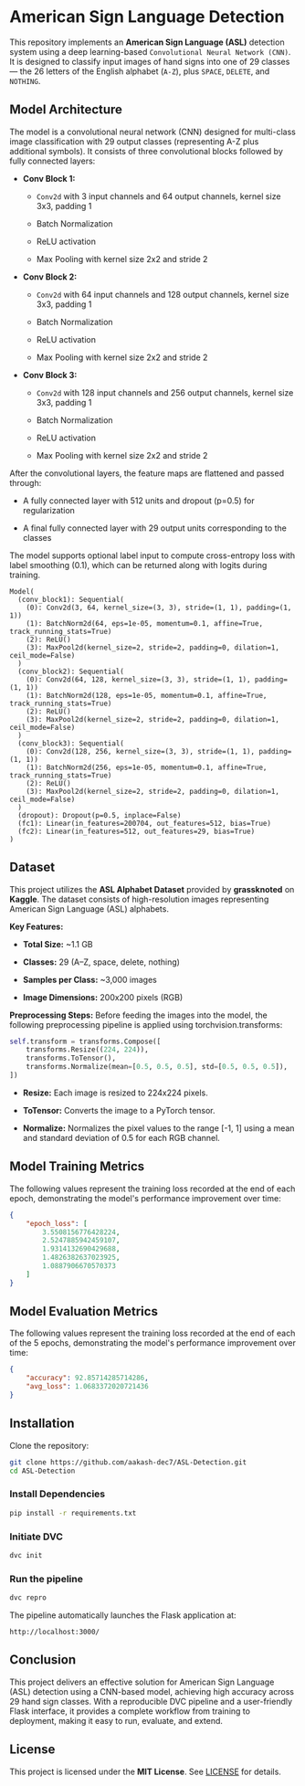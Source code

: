 # American Sign Language Detection

This repository implements an **American Sign Language (ASL)** detection system using a deep learning-based `Convolutional Neural Network (CNN)`. It is designed to classify input images of hand signs into one of 29 classes — the 26 letters of the English alphabet (`A-Z`), plus `SPACE`, `DELETE`, and `NOTHING`.

## Model Architecture

The model is a convolutional neural network (CNN) designed for multi-class image classification with 29 output classes (representing A-Z plus additional symbols). It consists of three convolutional blocks followed by fully connected layers:

- **Conv Block 1:**

  - `Conv2d` with 3 input channels and 64 output channels, kernel size 3x3, padding 1

  - Batch Normalization

  - ReLU activation

  - Max Pooling with kernel size 2x2 and stride 2

- **Conv Block 2:**

  - `Conv2d` with 64 input channels and 128 output channels, kernel size 3x3, padding 1

  - Batch Normalization

  - ReLU activation

  - Max Pooling with kernel size 2x2 and stride 2

- **Conv Block 3:**

  - `Conv2d` with 128 input channels and 256 output channels, kernel size 3x3, padding 1

  - Batch Normalization

  - ReLU activation

  - Max Pooling with kernel size 2x2 and stride 2

After the convolutional layers, the feature maps are flattened and passed through:

- A fully connected layer with 512 units and dropout (p=0.5) for regularization

- A final fully connected layer with 29 output units corresponding to the classes

The model supports optional label input to compute cross-entropy loss with label smoothing (0.1), which can be returned along with logits during training.

```text
Model(
  (conv_block1): Sequential(
    (0): Conv2d(3, 64, kernel_size=(3, 3), stride=(1, 1), padding=(1, 1))
    (1): BatchNorm2d(64, eps=1e-05, momentum=0.1, affine=True, track_running_stats=True)
    (2): ReLU()
    (3): MaxPool2d(kernel_size=2, stride=2, padding=0, dilation=1, ceil_mode=False)
  )
  (conv_block2): Sequential(
    (0): Conv2d(64, 128, kernel_size=(3, 3), stride=(1, 1), padding=(1, 1))
    (1): BatchNorm2d(128, eps=1e-05, momentum=0.1, affine=True, track_running_stats=True)
    (2): ReLU()
    (3): MaxPool2d(kernel_size=2, stride=2, padding=0, dilation=1, ceil_mode=False)
  )
  (conv_block3): Sequential(
    (0): Conv2d(128, 256, kernel_size=(3, 3), stride=(1, 1), padding=(1, 1))
    (1): BatchNorm2d(256, eps=1e-05, momentum=0.1, affine=True, track_running_stats=True)
    (2): ReLU()
    (3): MaxPool2d(kernel_size=2, stride=2, padding=0, dilation=1, ceil_mode=False)
  )
  (dropout): Dropout(p=0.5, inplace=False)
  (fc1): Linear(in_features=200704, out_features=512, bias=True)
  (fc2): Linear(in_features=512, out_features=29, bias=True)
)
```

## Dataset

This project utilizes the **ASL Alphabet Dataset** provided by **grassknoted** on **Kaggle**. The dataset consists of high-resolution images representing American Sign Language (ASL) alphabets.

**Key Features:**

- **Total Size:** ~1.1 GB

- **Classes:** 29 (A–Z, space, delete, nothing)

- **Samples per Class:** ~3,000 images

- **Image Dimensions:** 200x200 pixels (RGB)

**Preprocessing Steps:**
Before feeding the images into the model, the following preprocessing pipeline is applied using torchvision.transforms:

```python
self.transform = transforms.Compose([
    transforms.Resize((224, 224)),
    transforms.ToTensor(),
    transforms.Normalize(mean=[0.5, 0.5, 0.5], std=[0.5, 0.5, 0.5]),
])
```

- **Resize:** Each image is resized to 224x224 pixels.

- **ToTensor:** Converts the image to a PyTorch tensor.

- **Normalize:** Normalizes the pixel values to the range [-1, 1] using a mean and standard deviation of 0.5 for each RGB channel.

## Model Training Metrics

The following values represent the training loss recorded at the end of each epoch, demonstrating the model's performance improvement over time:

```json
{
    "epoch_loss": [
        3.5508156776428224,
        2.5247885942459107,
        1.9314132690429688,
        1.4826382637023925,
        1.0887906670570373
    ]
}
```

## Model Evaluation Metrics

The following values represent the training loss recorded at the end of each of the 5 epochs, demonstrating the model's performance improvement over time:

```json
{
    "accuracy": 92.85714285714286,
    "avg_loss": 1.0683372020721436
}
```

## Installation

Clone the repository:

```sh
git clone https://github.com/aakash-dec7/ASL-Detection.git
cd ASL-Detection
```

### Install Dependencies

```sh
pip install -r requirements.txt
```

### Initiate DVC

```sh
dvc init
```

### Run the pipeline

```sh
dvc repro
```

The pipeline automatically launches the Flask application at:

```text
http://localhost:3000/
```

## Conclusion

This project delivers an effective solution for American Sign Language (ASL) detection using a CNN-based model, achieving high accuracy across 29 hand sign classes. With a reproducible DVC pipeline and a user-friendly Flask interface, it provides a complete workflow from training to deployment, making it easy to run, evaluate, and extend.

## License

This project is licensed under the **MIT License**. See [LICENSE](LICENSE) for details.
